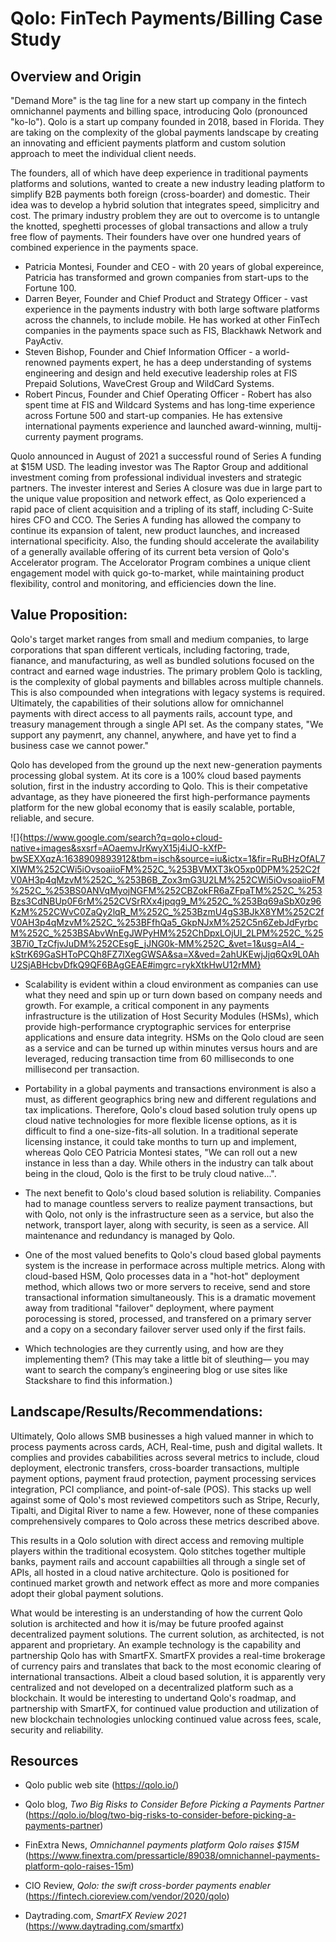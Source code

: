 
# Qolo: FinTech Payments/Billing Case Study

## Overview and Origin

"Demand More" is the tag line for a new start up company in the fintech omnichannel payments and billing space, introducing Qolo (pronounced "ko-lo"). Qolo is a start up company founded in 2018, based in Florida. They are taking on the complexity of the global payments landscape by creating an innovating and efficient payments platform and custom solution approach to meet the individual client needs. 

The founders, all of which have deep experience in traditional payments platforms and solutions, wanted to create a new industry leading platform to simplify B2B payments both foreign (cross-boarder) and domestic. Their idea was to develop a hybrid solution that integrates speed, simplicitry and cost. The primary industry problem they are out to overcome is to untangle the knotted, speghetti processes of global transactions and allow a truly free flow of payments. Their founders have over one hundred years of combined experience in the payments space.
* Patricia Montesi, Founder and CEO - with 20 years of global expereince, Patricia has transformed and grown companies from start-ups to the Fortune 100. 
* Darren Beyer, Founder and Chief Product and Strategy Officer - vast experience in the payments industry with both large software platforms across the channels, to include mobile. He has worked at other FinTech companies in the payments space such as FIS, Blackhawk Network and PayActiv.
* Steven Bishop, Founder and Chief Information Officer - a world-renowned payments expert, he has a deep understanding of systems engineering and design and held executive leadership roles at FIS Prepaid Solutions, WaveCrest Group and WildCard Systems.
* Robert Pincus, Founder and Chief Operating Officer - Robert has also spent time at FIS and Wildcard Systems and has long-time experience across Fortune 500 and start-up companies. He has extensive international payments experience and launched award-winning, multij-currenty payment programs.

Quolo announced in August of 2021 a successful round of Series A funding at $15M USD. The leading investor was The Raptor Group and additional investment coming from professional individual investers and strategic partners. The invester interest and Series A closure was due in large part to the unique value proposition and network effect, as Qolo experienced a rapid pace of client acquisition and a tripling of its staff, including C-Suite hires CFO and CCO. The Series A funding has allowed the company to continue its expansion of talent, new product launches, and increased international specificity. Also, the funding should accelerate the availability of a generally available offering of its current beta version of Qolo's Accelerator program. The Accelorator Program combines a unique client engagement model with quick go-to-market, while maintaining product flexibility, control and monitoring, and efficiencies down the line.

## Value Proposition:

Qolo's target market ranges from small and medium companies, to large corporations that span different verticals, including factoring, trade, fianance, and manufacturing, as well as bundled solutions focused on the contract and earned wage industries. The primary problem Qolo is tackling, is the complexity of global  payments and billables across multiple channels. This is also compounded when integrations with legacy systems is required. Ultimately, the capabilities of their solutions allow for omnichannel payments with direct access to all payments rails, account type, and treasury management through a single API set. As the company states, "We support any paymenrt, any channel, anywhere, and have yet to find a business case we cannot power."

Qolo has developed from the ground up the next new-generation payments processing global system. At its core is a 100% cloud based payments solution, first in the industry according to Qolo.  This is their competative advantage, as they have pioneered the first high-performance payments platform for the new global economy that is easily scalable, portable, reliable, and secure. 

![]{https://www.google.com/search?q=qolo+cloud-native+images&sxsrf=AOaemvJrKwyX15j4iJO-kXfP-bwSEXXqzA:1638909893912&tbm=isch&source=iu&ictx=1&fir=RuBHzOfAL7XIWM%252CWi5iOvsoaiioFM%252C_%253BVMXT3kO5xp0DPM%252C2fV0AH3p4qMzvM%252C_%253B6B_Zox3mG3U2LM%252CWi5iOvsoaiioFM%252C_%253BS0ANVqMyojNGFM%252CBZokFR6aZFpaTM%252C_%253Bzs3CdNBUp0F6rM%252CVSrRXx4jpqg9_M%252C_%253Bq69aSbX0z96KzM%252CWvC0ZaQy2lqR_M%252C_%253BzmU4gS3BJkX8YM%252C2fV0AH3p4qMzvM%252C_%253BFfhQa5_GkpNJxM%252C5n6ZebJdFyrbcM%252C_%253BSAbvWnEgJWPyHM%252ChDpxLOjUl_2LPM%252C_%253B7i0_TzCfjvJuDM%252CEsgE_jJNG0k-MM%252C_&vet=1&usg=AI4_-kStrK69GaSHToPCQh8FZ7lXegGWSA&sa=X&ved=2ahUKEwjJjq6Qx9L0AhU2SjABHcbvDfkQ9QF6BAgGEAE#imgrc=rykXtkHwU12rMM}

* Scalability is evident within a cloud environment as companies can use what they need and spin up or turn down based on company needs and growth. For example, a critical component in any payments infrastructure is the utilization of Host Security Modules (HSMs), which provide high-performance cryptographic services for enterprise applications and ensure data integrity. HSMs on the Qolo cloud are seen as a service and can be turned up within minutes versus hours and are leveraged, reducing transaction time from 60 milliseconds to one millisecond per transaction.
* Portability in a global payments and transactions environment is also a must, as different geographics bring new and different regulations and tax implications. Therefore, Qolo's cloud based solution truly opens up cloud native technologies for more flexible license options, as it is difficult to find a one-size-fits-all solution. In a traditional seperate licensing instance, it could take months to turn up and implement, whereas Qolo CEO Patricia Montesi states, "We can roll out a new instance in less than a day. While others in the industry can talk about being in the cloud, Qolo is the first to be truly cloud native...".
* The next benefit to Qolo's cloud based solution is reliability. Companies had to manage countless servers to realize payment transactions, but with Qolo, not only is the infrastructure seen as a service, but also the network, transport layer, along with security, is seen as a service. All maintenance and redundancy is managed by Qolo.
* One of the most valued benefits to Qolo's cloud based global payments system is the increase in performace across multiple metrics. Along with cloud-based HSM, Qolo processes data in a "hot-hot" deployment method, which allows two or more servers to receive, send and store transactional information simultaneously. This is a dramatic movement away from traditional "failover" deployment, where payment porocessing is stored, processed, and transfered on a primary server and a copy on a secondary failover server used only if the first fails.

* Which technologies are they currently using, and how are they implementing them? (This may take a little bit of sleuthing–– you may want to search the company’s engineering blog or use sites like Stackshare to find this information.)

## Landscape/Results/Recommendations:

Ultimately, Qolo allows SMB businesses a high valued manner in which to process payments across cards, ACH, Real-time, push and digital wallets. It complies and provides cababilities across several metrics to include, cloud deployment, electronic transfers, cross-boarder transactions, multiple payment options, payment fraud protection, payment processing services integration, PCI compliance, and point-of-sale (POS). This stacks up well against some of Qolo's most reviewed competitors such as Stripe, Recurly, Tipalti, and Digital River to name a few. However, none of these companies comprehensively compares to Qolo across these metrics described above.

This results in a Qolo solution with direct access and removing multiple players within the traditional ecosystem. Qolo stitches together multiple banks, payment rails and account capabiilties all through a single set of APIs, all hosted in a cloud native architecture. Qolo is positioned for continued market growth and network effect as more and more companies adopt their global payment solutions.

What would be interesting is an understanding of how the current Qolo solution is architected and how it is/may be future proofed against decentralized payment solutions. The current solution, as architected, is not apparent and proprietary. An example technology is the capability and partnership Qolo has with SmartFX. SmartFX provides a real-time brokerage of currency pairs and translates that back to the most economic clearing of international transactions. Albeit a cloud based solution, it is apparently very centralized and not developed on a decentralized platform such as a blockchain. It would be interesting to undertand Qolo's roadmap, and partnership with SmartFX, for continued value production and utilization of new blockchain technologies unlocking continued value across fees, scale, security and reliability.

## Resources

* Qolo public web site (https://qolo.io/)

* Qolo blog, *Two Big Risks to Consider Before Picking a Payments Partner* (https://qolo.io/blog/two-big-risks-to-consider-before-picking-a-payments-partner)

* FinExtra News, *Omnichannel payments platform Qolo raises $15M* (https://www.finextra.com/pressarticle/89038/omnichannel-payments-platform-qolo-raises-15m)

* CIO Review, *Qolo: the swift cross-border payments enabler* (https://fintech.cioreview.com/vendor/2020/qolo)

* Daytrading.com, *SmartFX Review 2021* (https://www.daytrading.com/smartfx)
